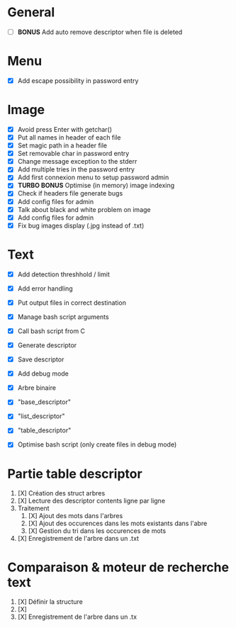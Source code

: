 # General
- [ ] **BONUS** Add auto remove descriptor when file is deleted

# Menu
- [x] Add escape possibility in password entry

# Image
- [x] Avoid press Enter with getchar()
- [x] Put all names in header of each file
- [x] Set magic path in a header file 
- [x] Set removable char in password entry
- [x] Change message exception to the stderr
- [x] Add multiple tries in the password entry
- [x] Add first connexion menu to setup password admin
- [x] **TURBO BONUS** Optimise (in memory) image indexing
- [x] Check if headers file generate bugs
- [x] Add config files for admin
- [X] Talk about black and white problem on image
- [x] Add config files for admin
- [x] Fix bug images display (.jpg instead of .txt)

# Text
- [X] Add detection threshhold / limit
- [X] Add error handling
- [X] Put output files in correct destination
- [X] Manage bash script arguments
- [X] Call bash script from C
- [X] Generate descriptor
- [X] Save descriptor
- [X] Add debug mode

- [X] Arbre binaire
- [X] "base_descriptor"
- [X] "list_descriptor"
- [X] "table_descriptor"
- [X] Optimise bash script (only create files in debug mode)

# Partie table descriptor

1. [X] Création des struct arbres
2. [X] Lecture des descriptor contents ligne par ligne
3. Traitement 
    1. [X] Ajout des mots dans l'arbres 
    2. [X] Ajout des occurences dans les mots existants dans l'abre
    3. [X] Gestion du tri dans les occurences de mots
4. [X] Enregistrement de l'arbre dans un .txt


# Comparaison & moteur de recherche text

1. [X] Définir la structure 
2. [X] 
3. [X] Enregistrement de l'arbre dans un .tx

